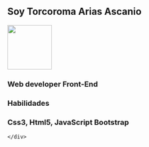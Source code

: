 <!DOCTYPE html>
<html lang="en">
<head>
    <meta charset="UTF-8">
    <meta http-equiv="X-UA-Compatible" content="IE=edge">
    <meta name="viewport" content="width=device-width, initial-scale=1.0">
  
</head>
<body>
    <h2 aling="center">Soy Torcoroma Arias Ascanio</h2>
    <img src="https://user-images.githubusercontent.com/52021560/234167395-8b12650c-49e9-44c4-8a9a-e7e130def6df.png" width="100px">
    <div class="text-center">
            <h3>Web developer Front-End</h3>
            <h3>Habilidades</h3>
    <h3>Css3, Html5, JavaScript Bootstrap</h3>
        
    </div>
  
</body>
</html>

